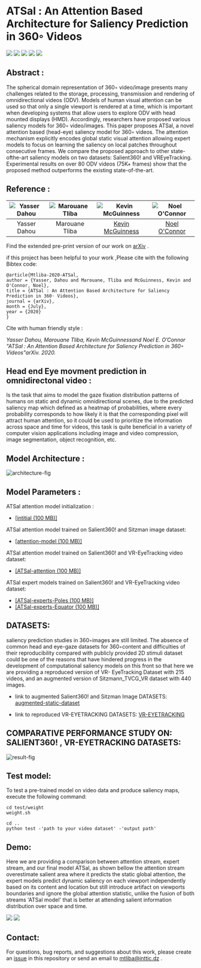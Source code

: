 # ATSal : An Attention Based Architecture for Saliency Prediction in 360◦ Videos
![](https://img.shields.io/badge/python-v3.6.8-orange.svg?style=flat-square)
![](https://img.shields.io/badge/pytorch-v1.2.0-orange.svg?style=flat-square)
![](https://img.shields.io/badge/torchvision-v0.4.0-orange.svg?style=flat-square)
![](https://img.shields.io/badge/opencv-v4.0.0.21-orange.svg?style=flat-square)
![](https://img.shields.io/badge/numpy-v1.16.2-orange.svg?style=flat-square)


## Abstract :
The spherical domain representation of 360◦
video/image presents many challenges related to the storage, processing, transmission and rendering of omnidirectional videos (ODV). Models of human visual attention can be used so that only a single viewport is rendered at a time, which is important when developing systems that allow users to explore ODV with head mounted displays (HMD). Accordingly, researchers have proposed various saliency models for 360◦ video/images. This paper proposes ATSal, a novel attention based (head-eye) saliency
model for 360◦ videos. The attention mechanism explicitly encodes global static visual attention allowing expert models to focus on learning the saliency on local patches throughout consecutive frames. We compare the proposed approach to other state-ofthe-art saliency models on two datasets: Salient360! and VREyeTracking. Experimental results on over 80 ODV videos (75K+ frames) show that the proposed method outperforms the existing state-of-the-art.

## Reference :
| ![Yasser Dahou][YasserDahou-photo]  | ![Marouane Tliba][MarouaneTliba-photo]  |  ![Kevin McGuinness][KevinMcGuinness-photo] | ![Noel O'Connor][NoelOConnor-photo] |
|:-:|:-:|:-:|:-:|
| Yasser Dahou | Marouane Tliba | [Kevin McGuinness][KevinMcGuinness-web] | [Noel O'Connor][NoelOConnor-web] |  


[KevinMcGuinness-web]: https://www.insight-centre.org/users/kevin-mcguinness
[NoelOConnor-web]: https://www.insight-centre.org/users/noel-oconnor


[YasserDahou-photo]: https://github.com/mtliba/ATSal/blob/asset/image/out%20(2).png "Yasser Dahou"
[KevinMcGuinness-photo]: https://raw.githubusercontent.com/imatge-upc/saliency-salgan-2017/junting/authors/Kevin160x160%202.jpg?token=AFOjyZmLlX3ZgpkNe60Vn3ruTsq01rD9ks5YdAaiwA%3D%3D "Kevin McGuinness"

[NoelOConnor-photo]: https://www.dcu.ie/sites/default/files/images/phonebook/noel_o_connor_002.jpg "Noel O'Connor"
[MarouaneTliba-photo]: https://github.com/mtliba/ATSal/blob/asset/image/out%20(1).png "Marouane Tliba"

Find the extended pre-print version of our work on [arXiv](https://) .

if this project has been helpful to your work ,Please cite with the following Bibtex code:

```
@article{Mtliba-2020-ATSal,
author = {Yasser, Dahou and Marouane, Tliba and McGuinness, Kevin and O'Connor, Noel},
title = {ATSal : An Attention Based Architecture for Saliency Prediction in 360◦ Videos},
journal = {arXiv},
month = {July},
year = {2020}
}
```
Cite with human friendly style :

*Yasser Dahou, Marouane Tliba, Kevin McGuinnessand Noel E. O’Connor
"ATSal : An Attention Based Architecture for Saliency Prediction in 360◦ Videos"arXiv. 2020.*
## Head end Eye movment prediction in omnidirectonal video :
Is the task that aims to model the gaze fixation distribution patterns of humans on static and dynamic omnidirectional scenes, due to the predicted saliency map which defined as a heatmap of probabilities, where every probability corresponds to how likely it is that the corresponding pixel will attract human attention, so it could be used to prioritize the information across space and time for videos, this task is quite beneficial in a variety of computer vision applications including image and video compression, image segmentation, object recognition, etc.
## Model Architecture  :

![architecture-fig]

[architecture-fig]: https://raw.githubusercontent.com/mtliba/ATSal/asset/image/model.PNG
"ATSal architecture"


## Model Parameters  :

ATSal attention model initialization :

* [[intitial (100 MB)]]()

ATSal attention model trained on Salient360! and Sitzman image dataset:

* [[attention-model (100 MB)]]()

ATSal attention model trained on Salient360! and VR-EyeTracking video dataset:

* [[ATSal-attention (100 MB)]]()

ATSal expert models trained on Salient360! and VR-EyeTracking video dataset:

* [[ATSal-experts-Poles (100 MB)]]()
* [[ATSal-experts-Equator (100 MB)]]()

## DATASETS:
saliency prediction studies in 360◦images are still limited.  The  absence  of  common  head and eye-gaze datasets for 360◦content and difficulties of their reproducibility compared with publicly provided 2D stimuli dataset could be one of the reasons that have hindered progress in the development of computational saliency models on this front so that here we are providing a reproduced version of VR- EyeTracking Dataset with 215 videos,  and  an augmented version of Sitzmann_TVCG_VR  dataset with 440 images. 
* link to augmented Salient360! and Sitzman Image DATASETS:
[augmented-static-dataset](http://)

* link to reproduced VR-EYETRACKING DATASETS:
[VR-EYETRACKING](http://)

## COMPARATIVE PERFORMANCE STUDY ON: SALIENT360! , VR-EYETRACKING DATASETS:
![result-fig]

[result-fig]: https://github.com/mtliba/ATSal/blob/asset/image/result.PNG?raw=true


## Test model: 
To test a pre-trained model on video data and produce saliency maps, execute the following command:
```
cd test/weight
weight.sh

cd ..
python test -'path to your video dataset' -'output path'

```

## Demo:
Here we are providing a comparison between attention stream, expert stream, and our final model ATSal, as shown bellow the attention stream overestimate salient area where it predicts the static global attention, the expert models predict dynamic saliency on each viewport independently based on its content and location but still introduce artifact on viewports boundaries and ignore the global attention statistic, unlike the fusion of both streams 'ATSal model' that is better at attending salient information distribution over space and time. 

![](https://github.com/mtliba/ATSal/blob/asset/image/output62.gif)
![](https://github.com/mtliba/ATSal/blob/asset/image/output%20(4).gif)
## Contact:
For questions, bug reports, and suggestions about this work, please create an [issue](https://github.com/mtliba/ATSal/issues) in this repository or send an email to mtliba@inttic.dz .

